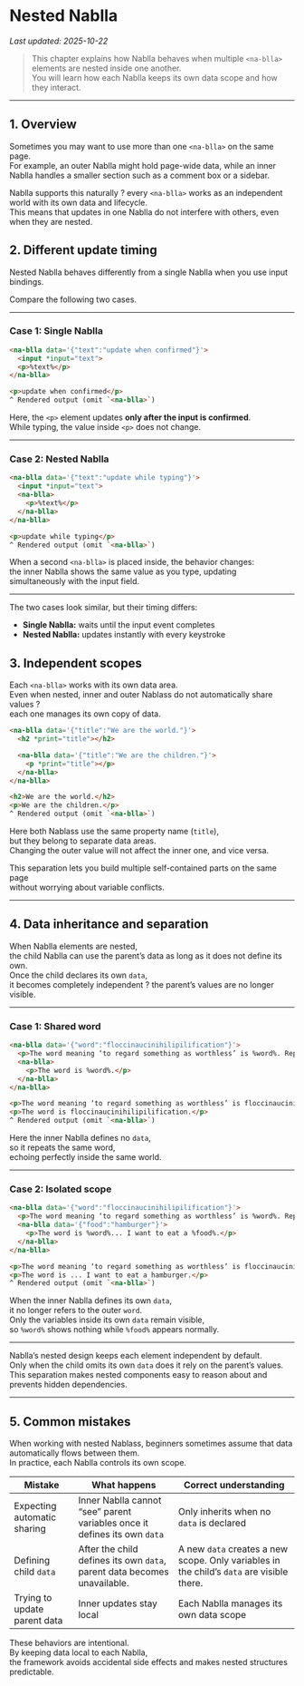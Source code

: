 # Nested Nablla  
_Last updated: 2025-10-22_

> This chapter explains how Nablla behaves when multiple `<na-blla>` elements are nested inside one another.  
> You will learn how each Nablla keeps its own data scope and how they interact.

---

## 1. Overview

Sometimes you may want to use more than one `<na-blla>` on the same page.  
For example, an outer Nablla might hold page-wide data, while an inner Nablla handles a smaller section such as a comment box or a sidebar.  

Nablla supports this naturally ? every `<na-blla>` works as an independent world with its own data and lifecycle.  
This means that updates in one Nablla do not interfere with others, even when they are nested.

## 2. Different update timing

Nested Nablla behaves differently from a single Nablla when you use input bindings.

Compare the following two cases.

---

### Case 1: Single Nablla

```html
<na-blla data='{"text":"update when confirmed"}'>
  <input *input="text">
  <p>%text%</p>
</na-blla>

<p>update when confirmed</p>
^ Rendered output (omit `<na-blla>`)
```

Here, the `<p>` element updates **only after the input is confirmed**.  
While typing, the value inside `<p>` does not change.

---

### Case 2: Nested Nablla

```html
<na-blla data='{"text":"update while typing"}'>
  <input *input="text">
  <na-blla>
    <p>%text%</p>
  </na-blla>
</na-blla>

<p>update while typing</p>
^ Rendered output (omit `<na-blla>`)
```

When a second `<na-blla>` is placed inside, the behavior changes:  
the inner Nablla shows the same value as you type, updating simultaneously with the input field.

---

The two cases look similar, but their timing differs:
- **Single Nablla:** waits until the input event completes  
- **Nested Nablla:** updates instantly with every keystroke

## 3. Independent scopes

Each `<na-blla>` works with its own data area.  
Even when nested, inner and outer Nablass do not automatically share values ?  
each one manages its own copy of data.

```html
<na-blla data='{"title":"We are the world."}'>
  <h2 *print="title"></h2>

  <na-blla data='{"title":"We are the children."}'>
    <p *print="title"></p>
  </na-blla>
</na-blla>

<h2>We are the world.</h2>
<p>We are the children.</p>
^ Rendered output (omit `<na-blla>`)
```

Here both Nablass use the same property name (`title`),  
but they belong to separate data areas.  
Changing the outer value will not affect the inner one, and vice versa.

This separation lets you build multiple self-contained parts on the same page  
without worrying about variable conflicts.

---

## 4. Data inheritance and separation

When Nablla elements are nested,  
the child Nablla can use the parent’s data as long as it does not define its own.  
Once the child declares its own `data`,  
it becomes completely independent ? the parent’s values are no longer visible.

---

### Case 1: Shared word

```html
<na-blla data='{"word":"floccinaucinihilipilification"}'>
  <p>The word meaning ‘to regard something as worthless’ is %word%. Repeat.</p>
  <na-blla>
    <p>The word is %word%.</p>
  </na-blla>
</na-blla>

<p>The word meaning ‘to regard something as worthless’ is floccinaucinihilipilification. Repeat.</p>
<p>The word is floccinaucinihilipilification.</p>
^ Rendered output (omit `<na-blla>`)
```

Here the inner Nablla defines no `data`,  
so it repeats the same word,  
echoing perfectly inside the same world.

---

### Case 2: Isolated scope

```html
<na-blla data='{"word":"floccinaucinihilipilification"}'>
  <p>The word meaning ‘to regard something as worthless’ is %word%. Repeat.</p>
  <na-blla data='{"food":"hamburger"}'>
    <p>The word is %word%... I want to eat a %food%.</p>
  </na-blla>
</na-blla>

<p>The word meaning ‘to regard something as worthless’ is floccinaucinihilipilification. Repeat.</p>
<p>The word is ... I want to eat a hamburger.</p>
^ Rendered output (omit `<na-blla>`)
```

When the inner Nablla defines its own `data`,  
it no longer refers to the outer `word`.  
Only the variables inside its own `data` remain visible,  
so `%word%` shows nothing while `%food%` appears normally.

---

Nablla’s nested design keeps each element independent by default.  
Only when the child omits its own `data` does it rely on the parent’s values.  
This separation makes nested components easy to reason about and prevents hidden dependencies.

---

## 5. Common mistakes

When working with nested Nablass, beginners sometimes assume that data automatically flows between them.  
In practice, each Nablla controls its own scope.

| Mistake | What happens | Correct understanding |
|----------|---------------|------------------------|
| Expecting automatic sharing | Inner Nablla cannot “see” parent variables once it defines its own `data` | Only inherits when no `data` is declared |
| Defining child `data` | After the child defines its own `data`, parent data becomes unavailable. | A new `data` creates a new scope. Only variables in the child’s `data` are visible there. |
| Trying to update parent data | Inner updates stay local | Each Nablla manages its own data scope |

These behaviors are intentional.  
By keeping data local to each Nablla,  
the framework avoids accidental side effects and makes nested structures predictable.

